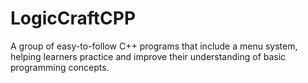 # LogicCraftCPP
A group of easy-to-follow C++ programs that include a menu system, helping learners practice and improve their understanding of basic programming concepts.
